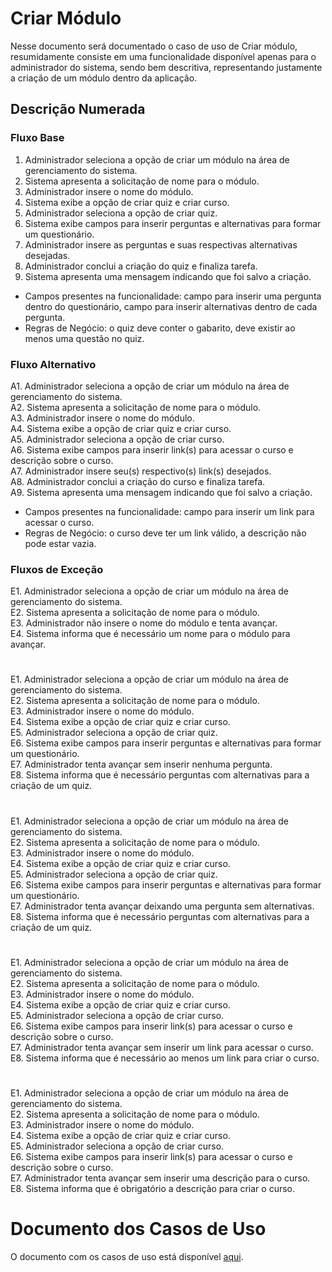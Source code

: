 # Criar Módulo

Nesse documento será documentado o caso de uso de Criar módulo, resumidamente consiste em uma funcionalidade disponível apenas para o administrador do sistema, sendo bem descritiva, representando justamente a criação de um módulo dentro da aplicação.

## Descrição Numerada

### Fluxo Base

1. Administrador seleciona a opção de criar um módulo na área de gerenciamento do sistema.
2. Sistema apresenta a solicitação de nome para o módulo.
3. Administrador insere o nome do módulo.
4. Sistema exibe a opção de criar quiz e criar curso.
5. Administrador seleciona a opção de criar quiz.
6. Sistema exibe campos para inserir perguntas e alternativas para formar um questionário.
7. Administrador insere as perguntas e suas respectivas alternativas desejadas.
8. Administrador conclui a criação do quiz e finaliza tarefa.
9. Sistema apresenta uma mensagem indicando que foi salvo a criação.

* Campos presentes na funcionalidade: campo para inserir uma pergunta dentro do questionário, campo para inserir alternativas dentro de cada pergunta.
* Regras de Negócio: o quiz deve conter o gabarito, deve existir ao menos uma questão no quiz.

### Fluxo Alternativo

A1. Administrador seleciona a opção de criar um módulo na área de gerenciamento do sistema. <br>
A2. Sistema apresenta a solicitação de nome para o módulo. <br>
A3. Administrador insere o nome do módulo.<br>
A4. Sistema exibe a opção de criar quiz e criar curso.<br>
A5. Administrador seleciona a opção de criar curso.<br>
A6. Sistema exibe campos para inserir link(s) para acessar o curso e descrição sobre o curso.<br>
A7. Administrador insere seu(s) respectivo(s) link(s) desejados.<br>
A8. Administrador conclui a criação do curso e finaliza tarefa.<br>
A9. Sistema apresenta uma mensagem indicando que foi salvo a criação.<br>

* Campos presentes na funcionalidade: campo para inserir um link para acessar o curso.
* Regras de Negócio: o curso deve ter um link válido, a descrição não pode estar vazia.

### Fluxos de Exceção

E1. Administrador seleciona a opção de criar um módulo na área de gerenciamento do sistema.<br>
E2. Sistema apresenta a solicitação de nome para o módulo.<br>
E3. Administrador não insere o nome do módulo e tenta avançar.<br>
E4. Sistema informa que é necessário um nome para o módulo para avançar.<br>

# 

E1. Administrador seleciona a opção de criar um módulo na área de gerenciamento do sistema.<br>
E2. Sistema apresenta a solicitação de nome para o módulo.<br>
E3. Administrador insere o nome do módulo.<br>
E4. Sistema exibe a opção de criar quiz e criar curso.<br>
E5. Administrador seleciona a opção de criar quiz.<br>
E6. Sistema exibe campos para inserir perguntas e alternativas para formar um questionário.<br>
E7. Administrador tenta avançar sem inserir nenhuma pergunta.<br>
E8. Sistema informa que é necessário perguntas com alternativas para a criação de um quiz.<br>

# 

E1. Administrador seleciona a opção de criar um módulo na área de gerenciamento do sistema.<br>
E2. Sistema apresenta a solicitação de nome para o módulo.<br>
E3. Administrador insere o nome do módulo.<br>
E4. Sistema exibe a opção de criar quiz e criar curso.<br>
E5. Administrador seleciona a opção de criar quiz.<br>
E6. Sistema exibe campos para inserir perguntas e alternativas para formar um questionário.<br>
E7. Administrador tenta avançar deixando uma pergunta sem alternativas.<br>
E8. Sistema informa que é necessário perguntas com alternativas para a criação de um quiz.<br>

# 

E1. Administrador seleciona a opção de criar um módulo na área de gerenciamento do sistema.<br>
E2. Sistema apresenta a solicitação de nome para o módulo.<br>
E3. Administrador insere o nome do módulo.<br>
E4. Sistema exibe a opção de criar quiz e criar curso.<br>
E5. Administrador seleciona a opção de criar curso.<br>
E6. Sistema exibe campos para inserir link(s) para acessar o curso e descrição sobre o curso.<br>
E7. Administrador tenta avançar sem inserir um link para acessar o curso.<br>
E8. Sistema informa que é necessário ao menos um link para criar o curso.<br>

# 

E1. Administrador seleciona a opção de criar um módulo na área de gerenciamento do sistema.<br>
E2. Sistema apresenta a solicitação de nome para o módulo.<br>
E3. Administrador insere o nome do módulo.<br>
E4. Sistema exibe a opção de criar quiz e criar curso.<br>
E5. Administrador seleciona a opção de criar curso.<br>
E6. Sistema exibe campos para inserir link(s) para acessar o curso e descrição sobre o curso.<br>
E7. Administrador tenta avançar sem inserir uma descrição para o curso.<br>
E8. Sistema informa que é obrigatório a descrição para criar o curso.<br>

# Documento dos Casos de Uso

O documento com os casos de uso está disponível [aqui](https://lucid.app/lucidchart/2177ac08-1b4a-401c-9047-ee3df682c233/edit?viewport_loc=-61%2C-203%2C2130%2C996%2C0_0&invitationId=inv_31318015-e18b-4767-9aa8-2501d5bbfde3#).
